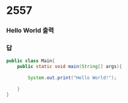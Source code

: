 #  2557
### Hello World 출력
### 답
```java
public class Main{
    public static void main(String[] args){
        
        System.out.print("Hello World!");
            
    }
}
```

